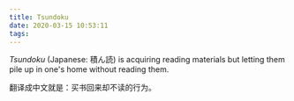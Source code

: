```yaml
---
title: Tsundoku
date: 2020-03-15 10:53:11
tags:
---
```

*Tsundoku* (Japanese: 積ん読) is acquiring reading materials but letting them pile up in one's home without reading them.

翻译成中文就是：买书回来却不读的行为。

